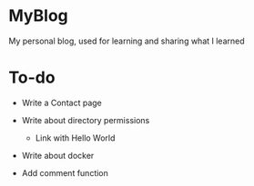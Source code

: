 # MyBlog

My personal blog, used for learning and sharing what I learned

# To-do

* Write a Contact page
* Write about directory permissions
    + Link with Hello World
* Write about docker

* Add comment function
